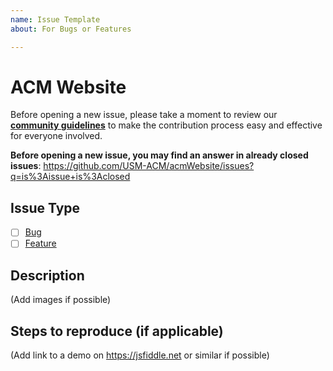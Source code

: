 ```yaml
---
name: Issue Template
about: For Bugs or Features

---
```


# ACM Website

Before opening a new issue, please take a moment to review our [**community guidelines**](https://github.com/USM-ACM/acmWebsite/blob/master/CONTRIBUTING.md) to make the contribution process easy and effective for everyone involved.

**Before opening a new issue, you may find an answer in already closed issues**:
https://github.com/USM-ACM/acmWebsite/issues?q=is%3Aissue+is%3Aclosed

## Issue Type

- [ ] [Bug](https://github.com/USM-ACM/acmWebsite/blob/master/CONTRIBUTING.md#bug-reports)
- [ ] [Feature](https://github.com/USM-ACM/acmWebsite/blob/master/CONTRIBUTING.md#feature-requests)

## Description

(Add images if possible)

## Steps to reproduce (if applicable)

(Add link to a demo on https://jsfiddle.net or similar if possible)
